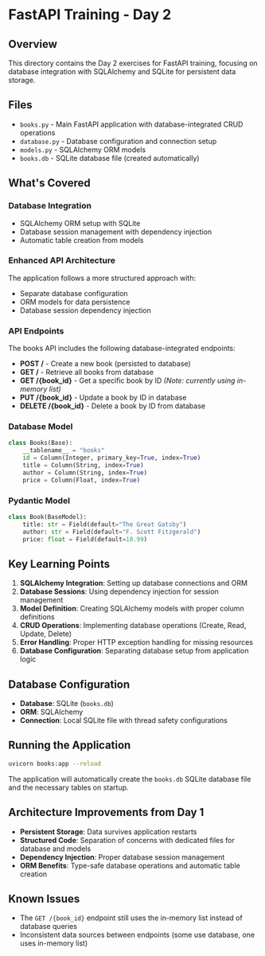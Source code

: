 # FastAPI Training - Day 2

## Overview
This directory contains the Day 2 exercises for FastAPI training, focusing on database integration with SQLAlchemy and SQLite for persistent data storage.

## Files
- `books.py` - Main FastAPI application with database-integrated CRUD operations
- `database.py` - Database configuration and connection setup
- `models.py` - SQLAlchemy ORM models
- `books.db` - SQLite database file (created automatically)

## What's Covered

### Database Integration
- SQLAlchemy ORM setup with SQLite
- Database session management with dependency injection
- Automatic table creation from models

### Enhanced API Architecture
The application follows a more structured approach with:
- Separate database configuration
- ORM models for data persistence
- Database session dependency injection

### API Endpoints
The books API includes the following database-integrated endpoints:

- **POST /** - Create a new book (persisted to database)
- **GET /** - Retrieve all books from database
- **GET /{book_id}** - Get a specific book by ID *(Note: currently using in-memory list)*
- **PUT /{book_id}** - Update a book by ID in database
- **DELETE /{book_id}** - Delete a book by ID from database

### Database Model
```python
class Books(Base):
    __tablename__ = "books"
    id = Column(Integer, primary_key=True, index=True)
    title = Column(String, index=True)
    author = Column(String, index=True)
    price = Column(Float, index=True)
```

### Pydantic Model
```python
class Book(BaseModel):
    title: str = Field(default="The Great Gatsby")
    author: str = Field(default="F. Scott Fitzgerald")
    price: float = Field(default=10.99)
```

## Key Learning Points
1. **SQLAlchemy Integration**: Setting up database connections and ORM
2. **Database Sessions**: Using dependency injection for session management
3. **Model Definition**: Creating SQLAlchemy models with proper column definitions
4. **CRUD Operations**: Implementing database operations (Create, Read, Update, Delete)
5. **Error Handling**: Proper HTTP exception handling for missing resources
6. **Database Configuration**: Separating database setup from application logic

## Database Configuration
- **Database**: SQLite (`books.db`)
- **ORM**: SQLAlchemy
- **Connection**: Local SQLite file with thread safety configurations

## Running the Application
```bash
uvicorn books:app --reload
```

The application will automatically create the `books.db` SQLite database file and the necessary tables on startup.

## Architecture Improvements from Day 1
- **Persistent Storage**: Data survives application restarts
- **Structured Code**: Separation of concerns with dedicated files for database and models
- **Dependency Injection**: Proper database session management
- **ORM Benefits**: Type-safe database operations and automatic table creation

## Known Issues
- The `GET /{book_id}` endpoint still uses the in-memory list instead of database queries
- Inconsistent data sources between endpoints (some use database, one uses in-memory list)